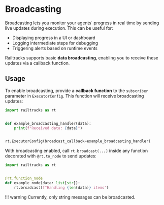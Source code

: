 # Broadcasting

Broadcasting lets you monitor your agents' progress in real time by sending live updates during execution. This can be useful for:

- Displaying progress in a UI or dashboard
- Logging intermediate steps for debugging
- Triggering alerts based on runtime events

Railtracks supports basic **data broadcasting**, enabling you to receive these updates via a callback function.

## Usage

To enable broadcasting, provide a **callback function** to the `subscriber` parameter in `ExecutorConfig`. This function will receive broadcasting updates:

```python
import railtracks as rt


def example_broadcasting_handler(data):
    print(f"Received data: {data}")


rt.ExecutorConfig(broadcast_callback=example_broadcasting_handler)
```

With broadcasting enabled, call `rt.broadcast(...)` inside any function decorated with `@rt.to_node` to send updates:

```python
import railtracks as rt


@rt.function_node
def example_node(data: list[str]):
    rt.broadcast(f"Handling {len(data)} items")
```

!!! warning
    Currently, only string messages can be broadcasted.



